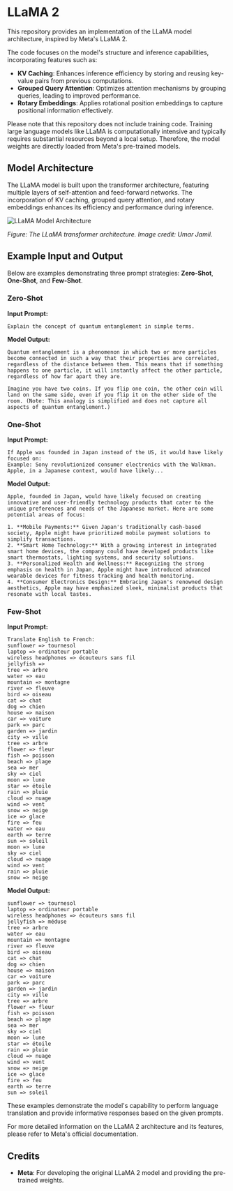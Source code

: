 # LLaMA 2

This repository provides an implementation of the LLaMA model architecture, inspired by Meta's LLaMA 2.

The code focuses on the model's structure and inference capabilities, incorporating features such as:

- **KV Caching**: Enhances inference efficiency by storing and reusing key-value pairs from previous computations.
- **Grouped Query Attention**: Optimizes attention mechanisms by grouping queries, leading to improved performance.
- **Rotary Embeddings**: Applies rotational position embeddings to capture positional information effectively.

Please note that this repository does not include training code. Training large language models like LLaMA is computationally intensive and typically requires substantial resources beyond a local setup. Therefore, the model weights are directly loaded from Meta's pre-trained models.

## Model Architecture

The LLaMA model is built upon the transformer architecture, featuring multiple layers of self-attention and feed-forward networks. The incorporation of KV caching, grouped query attention, and rotary embeddings enhances its efficiency and performance during inference.

![LLaMA Model Architecture](https://github.com/user-attachments/assets/55ae63b9-6527-4296-92e1-3a4d60494eba)

*Figure: The LLaMA transformer architecture. Image credit: Umar Jamil.*

## Example Input and Output

Below are examples demonstrating three prompt strategies: **Zero-Shot**, **One-Shot**, and **Few-Shot**.

### Zero-Shot

**Input Prompt:**
```plaintext
Explain the concept of quantum entanglement in simple terms.
```

**Model Output:**
```plaintext
Quantum entanglement is a phenomenon in which two or more particles become connected in such a way that their properties are correlated, regardless of the distance between them. This means that if something happens to one particle, it will instantly affect the other particle, regardless of how far apart they are.

Imagine you have two coins. If you flip one coin, the other coin will land on the same side, even if you flip it on the other side of the room. (Note: This analogy is simplified and does not capture all aspects of quantum entanglement.)
```

### One-Shot

**Input Prompt:**
```plaintext
If Apple was founded in Japan instead of the US, it would have likely focused on:
Example: Sony revolutionized consumer electronics with the Walkman.
Apple, in a Japanese context, would have likely...
```

**Model Output:**
```plaintext
Apple, founded in Japan, would have likely focused on creating innovative and user-friendly technology products that cater to the unique preferences and needs of the Japanese market. Here are some potential areas of focus:

1. **Mobile Payments:** Given Japan's traditionally cash-based society, Apple might have prioritized mobile payment solutions to simplify transactions.
2. **Smart Home Technology:** With a growing interest in integrated smart home devices, the company could have developed products like smart thermostats, lighting systems, and security solutions.
3. **Personalized Health and Wellness:** Recognizing the strong emphasis on health in Japan, Apple might have introduced advanced wearable devices for fitness tracking and health monitoring.
4. **Consumer Electronics Design:** Embracing Japan's renowned design aesthetics, Apple may have emphasized sleek, minimalist products that resonate with local tastes.
```

### Few-Shot

**Input Prompt:**
```plaintext
Translate English to French:
sunflower => tournesol
laptop => ordinateur portable
wireless headphones => écouteurs sans fil
jellyfish =>
tree => arbre
water => eau
mountain => montagne
river => fleuve
bird => oiseau
cat => chat
dog => chien
house => maison
car => voiture
park => parc
garden => jardin
city => ville
tree => arbre
flower => fleur
fish => poisson
beach => plage
sea => mer
sky => ciel
moon => lune
star => étoile
rain => pluie
cloud => nuage
wind => vent
snow => neige
ice => glace
fire => feu
water => eau
earth => terre
sun => soleil
moon => lune
sky => ciel
cloud => nuage
wind => vent
rain => pluie
snow => neige
```

**Model Output:**
```plaintext
sunflower => tournesol
laptop => ordinateur portable
wireless headphones => écouteurs sans fil
jellyfish => méduse
tree => arbre
water => eau
mountain => montagne
river => fleuve
bird => oiseau
cat => chat
dog => chien
house => maison
car => voiture
park => parc
garden => jardin
city => ville
tree => arbre
flower => fleur
fish => poisson
beach => plage
sea => mer
sky => ciel
moon => lune
star => étoile
rain => pluie
cloud => nuage
wind => vent
snow => neige
ice => glace
fire => feu
earth => terre
sun => soleil
```

These examples demonstrate the model's capability to perform language translation and provide informative responses based on the given prompts.

For more detailed information on the LLaMA 2 architecture and its features, please refer to Meta's official documentation.

## Credits

- **Meta**: For developing the original LLaMA 2 model and providing the pre-trained weights.
